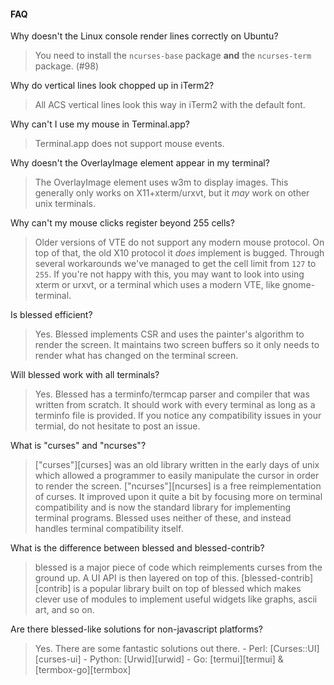 
#### FAQ


Why doesn't the Linux console render lines correctly on Ubuntu?

> You need to install the `ncurses-base` package __and__ the `ncurses-term`
    package. (#98)

Why do vertical lines look chopped up in iTerm2?

> All ACS vertical lines look this way in iTerm2 with the default font.

Why can't I use my mouse in Terminal.app?

> Terminal.app does not support mouse events.

Why doesn't the OverlayImage element appear in my terminal?

> The OverlayImage element uses w3m to display images. This generally only
    works on X11+xterm/urxvt, but it _may_ work on other unix terminals.

Why can't my mouse clicks register beyond 255 cells?

> Older versions of VTE do not support any modern mouse protocol. On top of
    that, the old X10 protocol it _does_ implement is bugged. Through several
    workarounds we've managed to get the cell limit from `127` to `255`. If
    you're not happy with this, you may want to look into using xterm or urxvt,
    or a terminal which uses a modern VTE, like gnome-terminal.

Is blessed efficient?

> Yes. Blessed implements CSR and uses the painter's algorithm to render the
    screen. It maintains two screen buffers so it only needs to render what
    has changed on the terminal screen.

Will blessed work with all terminals?

> Yes. Blessed has a terminfo/termcap parser and compiler that was written
    from scratch. It should work with every terminal as long as a terminfo
    file is provided. If you notice any compatibility issues in your termial,
    do not hesitate to post an issue.

What is "curses" and "ncurses"?

> ["curses"][curses] was an old library written in the early days of unix
    which allowed a programmer to easily manipulate the cursor in order to
    render the screen. ["ncurses"][ncurses] is a free reimplementation of
    curses. It improved upon it quite a bit by focusing more on terminal
    compatibility and is now the standard library for implementing terminal
    programs. Blessed uses neither of these, and instead handles terminal
    compatibility itself.

What is the difference between blessed and blessed-contrib?

> blessed is a major piece of code which reimplements curses from the ground
    up. A UI API is then layered on top of this. [blessed-contrib][contrib] is
    a popular library built on top of blessed which makes clever use of modules
    to implement useful widgets like graphs, ascii art, and so on.

Are there blessed-like solutions for non-javascript platforms?

> Yes. There are some fantastic solutions out there.
    - Perl: [Curses::UI][curses-ui]
    - Python: [Urwid][urwid]
    - Go: [termui][termui] & [termbox-go][termbox]



